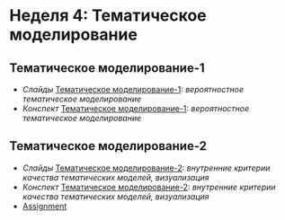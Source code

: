 # Неделя 4: Тематическое моделирование
## Тематическое моделирование-1
 * _Слайды_ [Тематическое моделирование-1](week_4/materials/4.1.Tematicheskoye_modelirovanie_1_Slides.pdf): _вероятностное тематическое моделирование_
 * _Конспект_ [Тематическое моделирование-1](week_4/materials/4.1.Tematicheskoye_modelirovanie_1.pdf): _вероятностное тематическое моделирование_
 
## Тематическое моделирование-2
 * _Слайды_ [Тематическое моделирование-2](week_4/materials/4.2.Tematicheskoye_modelirovanie_2_Slides.pdf): _внутренние критерии качества тематических моделей, визуализация_
 * _Конспект_ [Тематическое моделирование-2](week_4/materials/4.2.Tematicheskoye_modelirovanie_2.pdf): _внутренние критерии качества тематических моделей, визуализация_
 * [Assignment](week_4/assignment/VisualizationPeerReview.ipynb)
